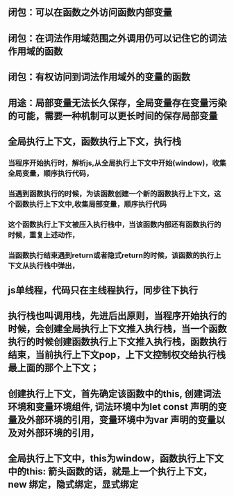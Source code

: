 ## 闭包：可以在函数之外访问函数内部变量
## 闭包：在词法作用域范围之外调用仍可以记住它的词法作用域的函数
## 闭包：有权访问到词法作用域外的变量的函数
## 用途：局部变量无法长久保存，全局变量存在变量污染的可能，需要一种机制可以更长时间的保存局部变量


## 全局执行上下文，函数执行上下文，执行栈
              
### 当程序开始执行时，解析js,从全局执行上下文中开始(window)，收集全局变量，顺序执行代码，
### 当遇到函数执行的时候，为该函数创建一个新的函数执行上下文，这个函数执行上下文中,收集局部变量，顺序执行代码
### 这个函数执行上下文被压入执行栈中，当该函数内部还有函数执行的时候，重复上述动作，
### 当函数执行结束遇到return或者隐式return的时候，该函数的执行上下文从执行栈中弹出，



## js单线程，代码只在主线程执行，同步往下执行
## 执行栈也叫调用栈，先进后出原则，当程序开始执行的时候，会创建全局执行上下文推入执行栈，当一个函数执行的时候创建函数执行上下文推入执行栈，函数执行结束，当前执行上下文pop，上下文控制权交给执行栈最上面的那个上下文；
## 创建执行上下文，首先确定该函数中的this, 创建词法环境和变量环境组件, 词法环境中为let const 声明的变量及外部环境的引用，变量环境中为var 声明的变量以及对外部环境的引用，
## 全局执行上下文中，this为window，函数执行上下文中的this: 箭头函数的话，就是上一个执行上下文，new 绑定，隐式绑定，显式绑定


## 

